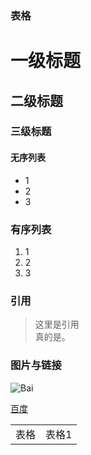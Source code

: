 ### 表格
<table>
    <tr>
    <td>表格</td>
     <td>表格1</td>
    </tr>
</tabel>

# 一级标题

## 二级标题

### 三级标题

#### 无序列表
* 1
* 2
* 3

### 有序列表
1. 1
2. 2
3. 3

###  引用
> 这里是引用 <br>  真的是。

### 图片与链接
![Bai](http:)

[百度](![](){ImgCap}{/ImgCap})